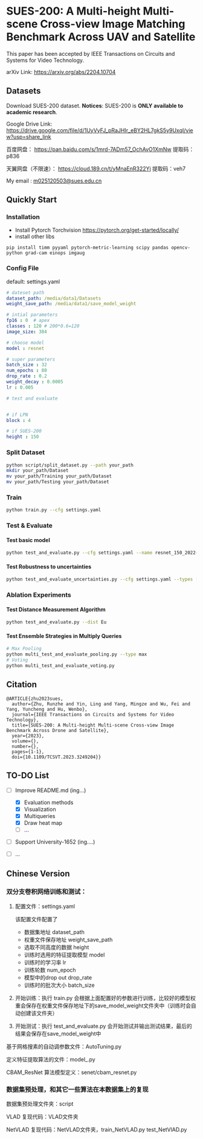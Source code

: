# SUES-200: A Multi-height Multi-scene Cross-view Image Matching Benchmark Across UAV and Satellite

This paper has been accepted by IEEE Transactions on Circuits and Systems for Video Technology. 

arXiv Link: https://arxiv.org/abs/2204.10704

## Datasets

Download SUES-200 dataset. **Notices**: SUES-200 is **ONLY  available to academic research**.

Google Drive Link: https://drive.google.com/file/d/1UyVyFJ_pRaJHIr_eBY2HL7gkS5y9UxqI/view?usp=share_link

百度网盘：
https://pan.baidu.com/s/1mrd-7ADm57_OchAvO1XmNw
提取码：p836

天翼网盘（不限速）：
https://cloud.189.cn/t/yMnaEnR322Yj
提取码：veh7

My email : m025120503@sues.edu.cn



## Quickly Start

### Installation

- Install Pytorch Torchvision https://pytorch.org/get-started/locally/
- install other libs

```
pip install timm pyyaml pytorch-metric-learning scipy pandas opencv-python grad-cam einops imgaug
```

### Config File

default: settings.yaml

```yaml
# dateset path
dataset_path: /media/data1/Datasets
weight_save_path: /media/data1/save_model_weight

# intial parameters
fp16 : 0  # apex
classes : 120 # 200*0.6=120
image_size: 384

# choose model
model : resnet

# super parameters
batch_size : 32
num_epochs : 80
drop_rate : 0.2
weight_decay : 0.0005
lr : 0.005

# test and evaluate


# if LPN
block : 4

# if SUES-200
height : 150

```

### Split Dataset

```bash
python script/split_dataset.py --path your_path 
mkdir your_path/Dataset
mv your_path/Training your_path/Dataset
mv your_path/Testing your_path/Dataset
```



### Train

```bash
python train.py --cfg settings.yaml
```



### Test & Evaluate

#### Test basic model
```bash
python test_and_evaluate.py --cfg settings.yaml --name resnet_150_2022-04-25-10:26:34 --seq 3
```
#### Test Robustness to uncertainties
```bash
python test_and_evaluate_uncertainties.py --cfg settings.yaml --types ["snow", "fog"] --heights [150, 200]
```



### Ablation Experiments

#### Test Distance Measurement Algorithm
```bash
python test_and_evaluate.py --dist Eu
```
#### Test Ensemble Strategies in Multiply Queries
```bash
# Max Pooling
python multi_test_and_evaluate_pooling.py --type max
# Voting
python multi_test_and_evaluate_voting.py
```

## Citation
```text
@ARTICLE{zhu2023sues,
  author={Zhu, Runzhe and Yin, Ling and Yang, Mingze and Wu, Fei and Yang, Yuncheng and Hu, Wenbo},
  journal={IEEE Transactions on Circuits and Systems for Video Technology}, 
  title={SUES-200: A Multi-height Multi-scene Cross-view Image Benchmark Across Drone and Satellite}, 
  year={2023},
  volume={},
  number={},
  pages={1-1},
  doi={10.1109/TCSVT.2023.3249204}}

```

## TO-DO List

- [ ] Improve README.md (ing...)
  - [X] Evaluation methods
  - [X] Visualization
  - [X] Multiqueries
  - [X] Draw heat map
  - [ ] ...

- [ ] Support University-1652 (ing....)
- [ ] ...



## Chinese Version

### 双分支卷积网络训练和测试：

1. 配置文件：settings.yaml

   该配置文件配置了 

   - 数据集地址 dataset_path
   - 权重文件保存地址 weight_save_path
   - 选取不同高度的数据 height
   - 训练时选用的特征提取模型 model
   - 训练时的学习率 lr
   - 训练轮数 num_epoch
   - 模型中的drop out  drop_rate
   - 训练时的批次大小 batch_size

2. 开始训练：执行 train.py 会根据上面配置好的参数进行训练，比较好的模型权重会保存在权重文件保存地址下的save_model_weight文件夹中（训练时会自动创建该文件夹）

3. 开始测试：执行 test_and_evaluate.py 会开始测试并输出测试结果，最后的结果会保存在save_model_weight中


基于网格搜素的自动调参数文件：AutoTuning.py

定义特征提取算法的文件：model_.py

CBAM_ResNet 算法模型定义：senet/cbam_resnet.py

### 数据集预处理，和其它一些算法在本数据集上的复现

数据集预处理文件夹：script

VLAD 复现代码：VLAD文件夹

NetVLAD 复现代码：NetVLAD文件夹，train_NetVLAD.py test_NetVlAD.py


